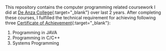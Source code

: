 This repository contains the computer programming related coursework I did at [De Anza College](https://www.deanza.edu){:target="_blank"} over last 2 years. After completing these courses, I fulfilled the technical requirement for achieving following three [Certificate of Achievement](https://www.deanza.edu/counseling/pdf/degrees/cis_programming.pdf){:target="_blank"}:  

1. Programming in JAVA
2. Programming in C/C++
3. Systems Programming